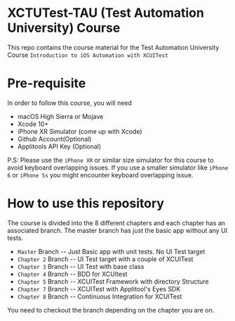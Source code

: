 # XCTUTest-TAU (Test Automation University) Course 

This repo contains the course material for the Test Automation University Course `Introduction to iOS Automation with XCUITest` 

# Pre-requisite 

In order to follow this course, you will need 
 * macOS High Sierra or Mojave 
 * Xcode 10+
 * iPhone XR Simulator (come up with Xcode) 
 * Github Account(Optional)
 * Applitools API Key (Optional) 
 
 P.S: Please use the `iPhone XR` or similar size simulator for this course to avoid keyboard overlapping issues. If you use a smaller simulator like `iPhone 6` or `iPhone 5s` you might encounter keyboard overlapping issue.

# How to use this repository 

The course is divided into the 8 different chapters and each chapter has an associated branch. The master branch has just the basic app without any UI tests. 

* `Master`    Branch -- Just Basic app with unit tests. No UI Test target 
* `Chapter 2` Branch -- UI Test target with a couple of XCUITest 
* `Chapter 3` Branch -- UI Test with base class 
* `Chapter 4` Branch -- BDD for XCUItest
* `Chapter 5` Branch -- XCUITest Framework with directory Structure 
* `Chapter 7` Branch -- XCUITest with Applitool's Eyes SDK 
* `Chapter 8` Branch -- Continuous Integration for XCUITest 

You need to checkout the branch depending on the chapter you are on.
